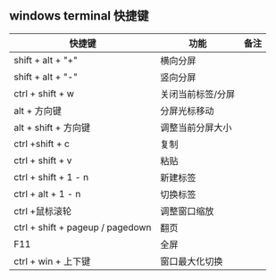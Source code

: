 ## windows terminal 快捷键

| 快捷键                           | 功能              | 备注 |
| -------------------------------- | ----------------- | ---- |
| shift + alt + "+"                | 横向分屏          |      |
| shift + alt + "-"                | 竖向分屏          |      |
| ctrl + shift + w                 | 关闭当前标签/分屏 |      |
| alt + 方向键                     | 分屏光标移动      |      |
| alt + shift + 方向键             | 调整当前分屏大小  |      |
| ctrl +shift + c                  | 复制              |      |
| ctrl + shift + v                 | 粘贴              |      |
| ctrl + shift + 1 - n             | 新建标签          |      |
| ctrl + alt + 1 - n               | 切换标签          |      |
| ctrl +鼠标滚轮                   | 调整窗口缩放      |      |
| ctrl + shift + pageup / pagedown | 翻页              |      |
| F11                              | 全屏              |      |
| ctrl + win + 上下键              | 窗口最大化切换    |      |